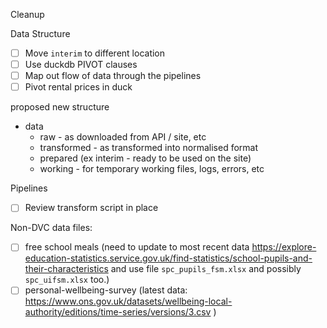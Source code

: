 Cleanup

Data Structure

- [ ] Move `interim` to different location
- [ ] Use duckdb PIVOT clauses
- [ ] Map out flow of data through the pipelines
- [ ] Pivot rental prices in duck

proposed new structure

- data
    - raw - as downloaded from API / site, etc
    - transformed - as transformed into normalised format
    - prepared (ex interim - ready to be used on the site)
    - working - for temporary working files, logs, errors, etc

Pipelines

- [ ] Review transform script in place

Non-DVC data files:

- [ ] free school meals (need to update to most recent data https://explore-education-statistics.service.gov.uk/find-statistics/school-pupils-and-their-characteristics and use file `spc_pupils_fsm.xlsx` and possibly `spc_uifsm.xlsx` too.)
- [ ] personal-wellbeing-survey (latest data: https://www.ons.gov.uk/datasets/wellbeing-local-authority/editions/time-series/versions/3.csv )